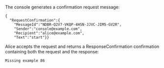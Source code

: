 
The console generates a confirmation request message:

~~~~
{
  "RequestConfirmation":{
    "MessageId":"NDBR-Q2V7-VKQP-4HSN-JJVC-JIM5-GV2R",
    "Sender":"console@example.com",
    "Recipient":"alice@example.com",
    "Text":"start"}}
~~~~

Alice accepts the request and returns a ResponseConfirmation confirmation
containing both the request and the response:


~~~~
Missing example 86
~~~~

